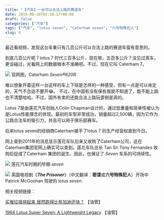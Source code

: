 ```yaml
---
title: "【汽车】一台可以合法上路的赛道车"
date: 2019-09-16T02:10:17+08:00
draft: false
categories: ["汽车"]
tags: ["汽车", "lotus seven", "Caterham seven", "六号特殊犯人"]
slug: 4
---
```


最近看视频，发现这台车重只有几百公斤可以合法上路的赛道车蛮有意思的。

到底几百公斤呢？lotus 7 时代三百多公斤，现在嘛，五百多公斤？没见过真车，更没碰过，光看网上的数据根本不准确吧。不过，现在它叫 Caterham 7。

![](https://img.1078503.org/imgs/2019/09/8983693b5ad99fa2.jpg)
官网图。Caterham *Seven®620R*

难以想象开着这样一台这样的车上下班是怎样的一种感受，但有一点是可以肯定的，天气不合适不要开😂。
不过，在中国有没有保有我就不知道了，能不能上路也不清楚哈哈。不过，国外有卖的还能合法上路玩耍倒是真的。

Lotus 7是由莲花汽车创始人Colin Chapman设计的，通过低重量和简单性被认为是Lotus性能理念的体现。最初的车型非常成功，销量超过2,500辆，因为它作为公路合法车的吸引力，并且可以用于俱乐部赛车。

后来lotus seven的经销商Caterham接手了lotus 7 的生产经营权直到今日。

网上查到2011年的消息显示莲花车队后来又收购了Caterham公司，这在Caterham集团官网上确实可以查到。莲花车队总长 Tan Sri Tony Fernandes 收购后促成了Caterham 集团的诞生。因此，也保证了 *Seven* 车系的可持续性。

![](https://img.1078503.org/imgs/2019/09/a310f7c937c99b3c.jpg)
莲花汽车时期的早期 *seven*



![](https://img.1078503.org/imgs/2019/09/47a21bae401eafa0.jpg)
英国电视剧《***The Prisoner***》（中文翻译：**密谍**或**六号特殊犯人**）开场中 Patrick McGoohan 驾驶的 lotus *seven*.

相关视频链接：

[买堆垃圾拼起来 居然跑得比布加迪还快？](https://www.youtube.com/watch?v=o5VyQraSc3M) 【油管】

[1964 Lotus Super Seven: A Lightweight Legacy](https://www.youtube.com/watch?v=F0btJhizRXA) 【油管】